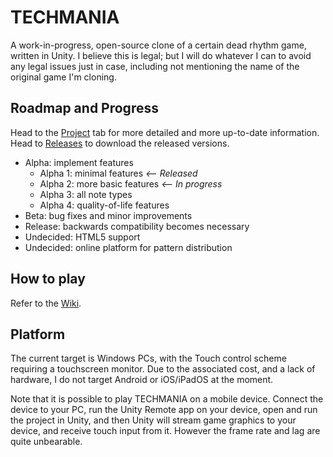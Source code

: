 # TECHMANIA
A work-in-progress, open-source clone of a certain dead rhythm game, written in Unity. I believe this is legal; but I will do whatever I can to avoid any legal issues just in case, including not mentioning the name of the original game I'm cloning.

## Roadmap and Progress
Head to the [Project](https://github.com/macmillan333/techmania/projects/1) tab for more detailed and more up-to-date information. Head to [Releases](https://github.com/macmillan333/techmania/releases) to download the released versions.

* Alpha: implement features
  * Alpha 1: minimal features *<-- Released*
  * Alpha 2: more basic features *<-- In progress*
  * Alpha 3: all note types
  * Alpha 4: quality-of-life features
* Beta: bug fixes and minor improvements
* Release: backwards compatibility becomes necessary
* Undecided: HTML5 support
* Undecided: online platform for pattern distribution

## How to play
Refer to the [Wiki](https://github.com/macmillan333/techmania/wiki/How-to-play).

## Platform
The current target is Windows PCs, with the Touch control scheme requiring a touchscreen monitor. Due to the associated cost, and a lack of hardware, I do not target Android or iOS/iPadOS at the moment.

Note that it is possible to play TECHMANIA on a mobile device. Connect the device to your PC, run the Unity Remote app on your device, open and run the project in Unity, and then Unity will stream game graphics to your device, and receive touch input from it. However the frame rate and lag are quite unbearable.
